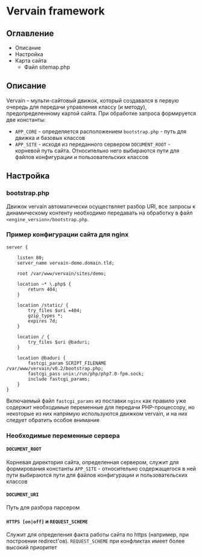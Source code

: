 # Vervain framework

## Оглавление

* Описание
* Настройка
* Карта сайта
  * Файл sitemap.php

## Описание
Vervain – мульти-сайтовый движок, который создавался в первую очередь для передачи управления классу (и методу), предопределенному картой сайта. При обработке запроса формируется две константы:
* `APP_CORE` - определяется расположением `bootstrap.php` - путь для движка и базовых классов
* `APP_SITE` - исходя из переданного сервером `DOCUMENT_ROOT` - корневой путь сайта. Относительно него выбираются пути для файлов конфигурации и пользовательских классов

## Настройка

### bootstrap.php
Движок vervain автоматически осуществляет разбор URI, все запросы к динамическому контенту необходимо передавать на обработку в файл `<engine_version>/bootstrap.php`. 

### Пример конфигурации сайта для nginx
```
server {

	listen 80;
	server_name vervain-demo.domain.tld;

	root /var/www/vervain/sites/demo;

	location ~* \.php$ {
		return 404; 
	}

	location /static/ {
		try_files $uri =404;
		gzip_types *;
		expires 7d;
	}

	location / {
		try_files $uri @baduri;
	}
 
	location @baduri {
		fastcgi_param SCRIPT_FILENAME /var/www/vervain/v0.2/bootstrap.php;
		fastcgi_pass unix:/run/php/php7.0-fpm.sock;
		include fastcgi_params;
	}
}
```

Включаемый файл `fastcgi_params` из поставки `nginx` как правило уже содержит необходимые переменные для передачи PHP-процессору, но некоторые из них напрямую используются движком vervain, и на них следует обратить особое внимание

### Необходимые переменные сервера
#### `DOCUMENT_ROOT`
Корневая директория сайта, определенная сервером, служит для формирования константы `APP_SITE` - относительно содержащегося в ней пути выбираются пути для файлов конфигурации и пользовательских классов

#### `DOCUMENT_URI`
Путь для разбора парсером

#### `HTTPS [on|off]` и `REQUEST_SCHEME`
Служит для определения факта работы сайта по https (например, при построении redirect'ов). `REQUEST_SCHEME` при конфликтах имеет более высокий приоритет
